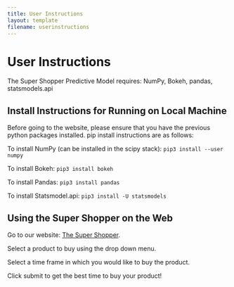 ```yaml
---
title: User Instructions
layout: template
filename: userinstructions
--- 
```


# User Instructions
The Super Shopper Predictive Model requires:
NumPy, Bokeh, pandas, statsmodels.api

## Install Instructions for Running on Local Machine
Before going to the website, please ensure that you have the previous python packages installed. 
pip install instructions are as follows:

To install NumPy (can be installed in the scipy stack): `pip3 install --user numpy`

To install Bokeh: `pip3 install bokeh`

To install Pandas: `pip3 install pandas`

To install Statsmodel.api: `pip3 install -U statsmodels`

## Using the Super Shopper on the Web
Go to our website: [The Super Shopper](https://super-shoppers.herokuapp.com/).

Select a product to buy using the drop down menu.

Select a time frame in which you would like to buy the product.

Click submit to get the best time to buy your product!




